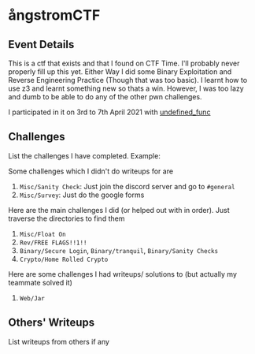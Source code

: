 # ångstromCTF


## Event Details

This is a ctf that exists and that I found on CTF Time. I'll probably never properly fill up this yet.
Either Way I did some Binary Exploitation and Reverse Engineering Practice (Though that was too basic).
I learnt how to use z3 and learnt something new so thats a win. However, I was too lazy and dumb to be able to do any of the other pwn challenges.

I participated in it on 3rd to 7th April 2021 with [undefined_func](https://github.com/undefined-func)


## Challenges

List the challenges I have completed. Example:

Some challenges which I didn't do writeups for are
1. `Misc/Sanity Check`: Just join the discord server and go to `#general`
2. `Misc/Survey`: Just do the google forms

Here are the main challenges I did (or helped out with in order). Just traverse the directories to find them
1. `Misc/Float On`
2. `Rev/FREE FLAGS!!1!!`
3. `Binary/Secure Login`, `Binary/tranquil`, `Binary/Sanity Checks`
4. `Crypto/Home Rolled Crypto`

Here are some challenges I had writeups/ solutions to (but actually my teammate solved it)
1. `Web/Jar`

## Others' Writeups

List writeups from others if any
